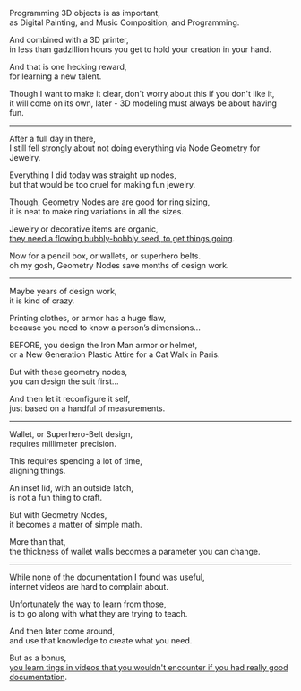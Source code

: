 Programming 3D objects is as important,\
as Digital Painting, and Music Composition, and Programming.

And combined with a 3D printer,\
in less than gadzillion hours you get to hold your creation in your hand.

And that is one hecking reward,\
for learning a new talent.

Though I want to make it clear, don't worry about this if you don't like it,\
it will come on its own, later - 3D modeling must always be about having fun.

---

After a full day in there,\
I still fell strongly about not doing everything via Node Geometry for Jewelry.

Everything I did today was straight up nodes,\
but that would be too cruel for making fun jewelry.

Though, Geometry Nodes are are good for ring sizing,\
it is neat to make ring variations in all the sizes.

Jewelry or decorative items are organic,\
[they need a flowing bubbly-bobbly seed, to get things going](https://www.youtube.com/watch?v=QSKO7rE0u1I).

Now for a pencil box, or wallets, or superhero belts.\
oh my gosh, Geometry Nodes save months of design work.

---

Maybe years of design work,\
it is kind of crazy.

Printing clothes, or armor has a huge flaw,\
because you need to know a person’s dimensions...

BEFORE, you design the Iron Man armor or helmet,\
or a New Generation Plastic Attire for a Cat Walk in Paris.

But with these geometry nodes,\
you can design the suit first...

And then let it reconfigure it self,\
just based on a handful of measurements.

---

Wallet, or Superhero-Belt design,\
requires millimeter precision.

This requires spending a lot of time,\
aligning things.

An inset lid, with an outside latch,\
is not a fun thing to craft.

But with Geometry Nodes,\
it becomes a matter of simple math.

More than that,\
the thickness of wallet walls becomes a parameter you can change.

---

While none of the documentation I found was useful,\
internet videos are hard to complain about.

Unfortunately the way to learn from those,\
is to go along with what they are trying to teach.

And then later come around,\
and use that knowledge to create what you need.

But as a bonus,\
[you learn tings in videos that you wouldn't encounter if you had really good documentation](https://www.youtube.com/playlist?list=PLZtiiFUBqb5dXBul4cEhTTsiUmVx3ebzC).

